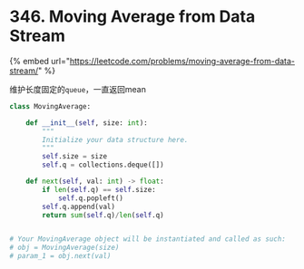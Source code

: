 # 346. Moving Average from Data Stream

{% embed url="https://leetcode.com/problems/moving-average-from-data-stream/" %}

维护长度固定的`queue`，一直返回mean

```python
class MovingAverage:

    def __init__(self, size: int):
        """
        Initialize your data structure here.
        """
        self.size = size
        self.q = collections.deque([])

    def next(self, val: int) -> float:
        if len(self.q) == self.size:
            self.q.popleft()
        self.q.append(val)
        return sum(self.q)/len(self.q)


# Your MovingAverage object will be instantiated and called as such:
# obj = MovingAverage(size)
# param_1 = obj.next(val)
```

